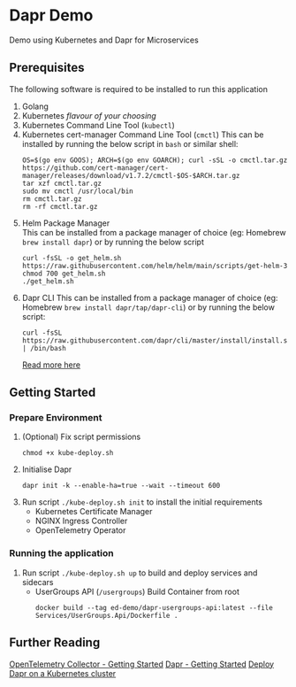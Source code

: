 # Dapr Demo

Demo using Kubernetes and Dapr for Microservices

## Prerequisites

The following software is required to be installed to run this application

1. Golang
2. Kubernetes _flavour of your choosing_
3. Kubernetes Command Line Tool (`kubectl`)
4. Kubernetes cert-manager Command Line Tool (`cmctl`)
   This can be installed by running the below script in `bash` or similar shell:
   ```shell
   OS=$(go env GOOS); ARCH=$(go env GOARCH); curl -sSL -o cmctl.tar.gz https://github.com/cert-manager/cert-manager/releases/download/v1.7.2/cmctl-$OS-$ARCH.tar.gz
   tar xzf cmctl.tar.gz
   sudo mv cmctl /usr/local/bin
   rm cmctl.tar.gz
   rm -rf cmctl.tar.gz
   ```
5. Helm Package Manager  
   This can be installed from a package manager of choice (eg: Homebrew `brew install dapr`)
   or by running the below script
   ```shell
   curl -fsSL -o get_helm.sh https://raw.githubusercontent.com/helm/helm/main/scripts/get-helm-3
   chmod 700 get_helm.sh
   ./get_helm.sh
   ```
6. Dapr CLI
   This can be installed from a package manager of choice (eg: Homebrew `brew install dapr/tap/dapr-cli`)
   or by running the below script:
   ```shell
   curl -fsSL https://raw.githubusercontent.com/dapr/cli/master/install/install.sh | /bin/bash
   ```
   [Read more here](https://docs.dapr.io/getting-started/install-dapr-cli/)


## Getting Started

### Prepare Environment

1. (Optional) Fix script permissions
   ```shell
   chmod +x kube-deploy.sh
   ```
2. Initialise Dapr
   ```shell
   dapr init -k --enable-ha=true --wait --timeout 600
   ```
3. Run script `./kube-deploy.sh init` to install the initial requirements
   - Kubernetes Certificate Manager
   - NGINX Ingress Controller
   - OpenTelemetry Operator

### Running the application

1. Run script `./kube-deploy.sh up` to build and deploy services and sidecars
   - UserGroups API (`/usergroups`)
     Build Container from root
     ```shell
     docker build --tag ed-demo/dapr-usergroups-api:latest --file Services/UserGroups.Api/Dockerfile .
     ```


## Further Reading
[OpenTelemetry Collector - Getting Started](https://opentelemetry.io/docs/collector/getting-started/)
[Dapr - Getting Started](https://docs.dapr.io/getting-started/)
[Deploy Dapr on a Kubernetes cluster](https://docs.dapr.io/operations/hosting/kubernetes/kubernetes-deploy/)





